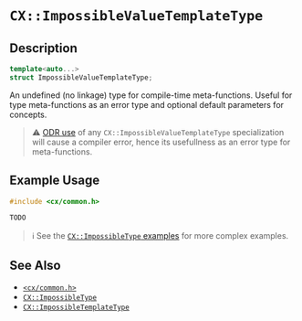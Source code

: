 # `CX::ImpossibleValueTemplateType`
## Description
<area id="no-interactive-code"></area>
```c++
template<auto...>
struct ImpossibleValueTemplateType;
```
An undefined (no linkage) type for compile-time meta-functions. Useful for
type meta-functions as an error type and optional default parameters for
concepts.

> ⚠️
> [ODR use](https://en.cppreference.com/w/cpp/language/definition#ODR-use) of
> any `CX::ImpossibleValueTemplateType` specialization will cause a compiler
> error, hence its usefullness as an error type for meta-functions.

## Example Usage
```c++
#include <cx/common.h>

TODO
```

> ℹ️
> See the [`CX::ImpossibleType` examples](./impossible_type.md#example-usage)
> for more complex examples.

## See Also
 - [`<cx/common.h>`](../cx_common_h.md)
 - [`CX::ImpossibleType`](./impossible_type.md)
 - [`CX::ImpossibleTemplateType`](./impossible_template_type.md)
